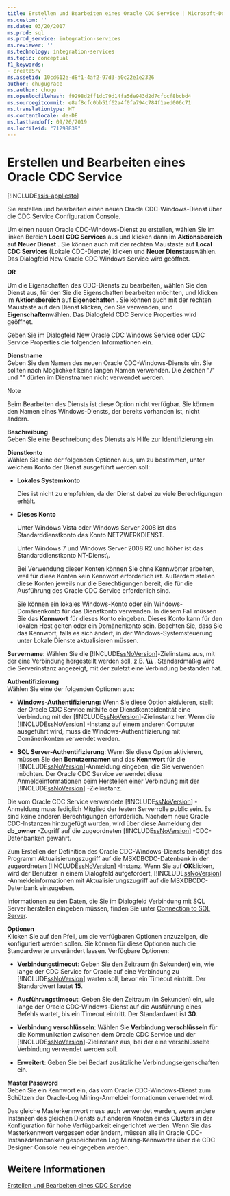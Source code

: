 ```yaml
---
title: Erstellen und Bearbeiten eines Oracle CDC Service | Microsoft-Dokumentation
ms.custom: ''
ms.date: 03/20/2017
ms.prod: sql
ms.prod_service: integration-services
ms.reviewer: ''
ms.technology: integration-services
ms.topic: conceptual
f1_keywords:
- createSrv
ms.assetid: 10cd612e-d8f1-4af2-97d3-a0c22e1e2326
author: chugugrace
ms.author: chugu
ms.openlocfilehash: f9298d2ff1dc79d14fa5de943d2d7cfccf8bcbd4
ms.sourcegitcommit: e8af8cfc0bb51f62a4f0fa794c784f1aed006c71
ms.translationtype: HT
ms.contentlocale: de-DE
ms.lasthandoff: 09/26/2019
ms.locfileid: "71298839"
---
```

# <a name="create-and-edit-an-oracle-cdc-service"></a>Erstellen und Bearbeiten eines Oracle CDC Service

[!INCLUDE[ssis-appliesto](../../includes/ssis-appliesto-ssvrpluslinux-asdb-asdw-xxx.md)]


  Sie erstellen und bearbeiten einen neuen Oracle CDC-Windows-Dienst über die CDC Service Configuration Console.  
  
 Um einen neuen Oracle CDC-Windows-Dienst zu erstellen, wählen Sie im linken Bereich **Local CDC Services** aus und klicken dann im **Aktionsbereich** auf **Neuer Dienst** . Sie können auch mit der rechten Maustaste auf **Local CDC Services** (Lokale CDC-Dienste) klicken und **Neuer Dienst**auswählen. Das Dialogfeld New Oracle CDC Windows Service wird geöffnet.  
  
 **OR**  
  
 Um die Eigenschaften des CDC-Diensts zu bearbeiten, wählen Sie den Dienst aus, für den Sie die Eigenschaften bearbeiten möchten, und klicken im **Aktionsbereich** auf **Eigenschaften** . Sie können auch mit der rechten Maustaste auf den Dienst klicken, den Sie verwenden, und **Eigenschaften**wählen. Das Dialogfeld CDC Service Properties wird geöffnet.  
  
 Geben Sie im Dialogfeld New Oracle CDC Windows Service oder CDC Service Properties die folgenden Informationen ein.  
  
**Dienstname**  
 Geben Sie den Namen des neuen Oracle CDC-Windows-Diensts ein. Sie sollten nach Möglichkeit keine langen Namen verwenden. Die Zeichen "/" und "\" dürfen im Dienstnamen nicht verwendet werden.  
  
> [!NOTE]  
> Beim Bearbeiten des Diensts ist diese Option nicht verfügbar. Sie können den Namen eines Windows-Diensts, der bereits vorhanden ist, nicht ändern.  
  
 **Beschreibung**  
 Geben Sie eine Beschreibung des Diensts als Hilfe zur Identifizierung ein.  
  
 **Dienstkonto**  
 Wählen Sie eine der folgenden Optionen aus, um zu bestimmen, unter welchem Konto der Dienst ausgeführt werden soll:  
  
-   **Lokales Systemkonto**  
  
     Dies ist nicht zu empfehlen, da der Dienst dabei zu viele Berechtigungen erhält.  
  
-   **Dieses Konto**  
  
     Unter Windows Vista oder Windows Server 2008 ist das Standarddienstkonto das Konto NETZWERKDIENST.  
  
     Unter Windows 7 und Windows Server 2008 R2 und höher ist das Standarddienstkonto NT-Dienst\\<Dienstname>.  
  
     Bei Verwendung dieser Konten können Sie ohne Kennwörter arbeiten, weil für diese Konten kein Kennwort erforderlich ist. Außerdem stellen diese Konten jeweils nur die Berechtigungen bereit, die für die Ausführung des Oracle CDC Service erforderlich sind.  
  
     Sie können ein lokales Windows-Konto oder ein Windows-Domänenkonto für das Dienstkonto verwenden. In diesem Fall müssen Sie das **Kennwort** für dieses Konto eingeben. Dieses Konto kann für den lokalen Host gelten oder ein Domänenkonto sein. Beachten Sie, dass Sie das Kennwort, falls es sich ändert, in der Windows-Systemsteuerung unter Lokale Dienste aktualisieren müssen.  
  
 **Servername**: Wählen Sie die [!INCLUDE[ssNoVersion](../../includes/ssnoversion-md.md)]-Zielinstanz aus, mit der eine Verbindung hergestellt werden soll, z.B. **\\\\<Computername>\\<Instanzname>** . Standardmäßig wird die Serverinstanz angezeigt, mit der zuletzt eine Verbindung bestanden hat.  
  
 **Authentifizierung**  
 Wählen Sie eine der folgenden Optionen aus:  
  
-   **Windows-Authentifizierung:** Wenn Sie diese Option aktivieren, stellt der Oracle CDC Service mithilfe der Dienstkontoidentität eine Verbindung mit der [!INCLUDE[ssNoVersion](../../includes/ssnoversion-md.md)]-Zielinstanz her. Wenn die [!INCLUDE[ssNoVersion](../../includes/ssnoversion-md.md)] -Instanz auf einem anderen Computer ausgeführt wird, muss die Windows-Authentifizierung mit Domänenkonten verwendet werden.  
  
-   **SQL Server-Authentifizierung**: Wenn Sie diese Option aktivieren, müssen Sie den **Benutzernamen** und das **Kennwort** für die [!INCLUDE[ssNoVersion](../../includes/ssnoversion-md.md)]-Anmeldung eingeben, die Sie verwenden möchten. Der Oracle CDC Service verwendet diese Anmeldeinformationen beim Herstellen einer Verbindung mit der [!INCLUDE[ssNoVersion](../../includes/ssnoversion-md.md)] -Zielinstanz.  
  
 Die vom Oracle CDC Service verwendete [!INCLUDE[ssNoVersion](../../includes/ssnoversion-md.md)] -Anmeldung muss lediglich Mitglied der festen Serverrolle public sein. Es sind keine anderen Berechtigungen erforderlich. Nachdem neue Oracle CDC-Instanzen hinzugefügt wurden, wird über diese Anmeldung der **db_owner** -Zugriff auf die zugeordneten [!INCLUDE[ssNoVersion](../../includes/ssnoversion-md.md)] -CDC-Datenbanken gewährt.  
  
 Zum Erstellen der Definition des Oracle CDC-Windows-Diensts benötigt das Programm Aktualisierungszugriff auf die MSXDBCDC-Datenbank in der zugeordneten [!INCLUDE[ssNoVersion](../../includes/ssnoversion-md.md)] -Instanz. Wenn Sie auf **OK**klicken, wird der Benutzer in einem Dialogfeld aufgefordert, [!INCLUDE[ssNoVersion](../../includes/ssnoversion-md.md)] -Anmeldeinformationen mit Aktualisierungszugriff auf die MSXDBCDC-Datenbank einzugeben.  
  
 Informationen zu den Daten, die Sie im Dialogfeld Verbindung mit SQL Server herstellen eingeben müssen, finden Sie unter [Connection to SQL Server](../../integration-services/change-data-capture/connection-to-sql-server.md).  
  
 **Optionen**  
 Klicken Sie auf den Pfeil, um die verfügbaren Optionen anzuzeigen, die konfiguriert werden sollen. Sie können für diese Optionen auch die Standardwerte unverändert lassen. Verfügbare Optionen:  
  
-   **Verbindungstimeout**: Geben Sie den Zeitraum (in Sekunden) ein, wie lange der CDC Service for Oracle auf eine Verbindung zu [!INCLUDE[ssNoVersion](../../includes/ssnoversion-md.md)] warten soll, bevor ein Timeout eintritt. Der Standardwert lautet **15**.  
  
-   **Ausführungstimeout**: Geben Sie den Zeitraum (in Sekunden) ein, wie lange der Oracle CDC-Windows-Dienst auf die Ausführung eines Befehls wartet, bis ein Timeout eintritt. Der Standardwert ist **30**.  
  
-   **Verbindung verschlüsseln**: Wählen Sie **Verbindung verschlüsseln** für die Kommunikation zwischen dem Oracle CDC Service und der [!INCLUDE[ssNoVersion](../../includes/ssnoversion-md.md)]-Zielinstanz aus, bei der eine verschlüsselte Verbindung verwendet werden soll.  
  
-   **Erweitert**: Geben Sie bei Bedarf zusätzliche Verbindungseigenschaften ein.  
  
 **Master Password**  
 Geben Sie ein Kennwort ein, das vom Oracle CDC-Windows-Dienst zum Schützen der Oracle-Log Mining-Anmeldeinformationen verwendet wird.  
  
 Das gleiche Masterkennwort muss auch verwendet werden, wenn andere Instanzen des gleichen Diensts auf anderen Knoten eines Clusters in der Konfiguration für hohe Verfügbarkeit eingerichtet werden. Wenn Sie das Masterkennwort vergessen oder ändern, müssen alle in Oracle CDC-Instanzdatenbanken gespeicherten Log Mining-Kennwörter über die CDC Designer Console neu eingegeben werden.  
  
## <a name="see-also"></a>Weitere Informationen  
 [Erstellen und Bearbeiten eines CDC Service](../../integration-services/change-data-capture/how-to-create-and-edit-a-cdc-service.md)  
  
  
